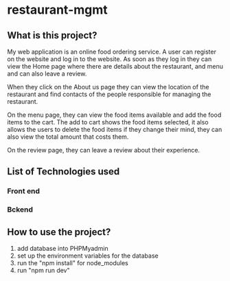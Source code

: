 # restaurant-mgmt

## What is this project?

My web application is an online food ordering service. A user can register on the website and log in to the website.
As soon as they log in they can view the Home page where there are details about the restaurant, and menu and can also leave a review.

When they click on the About us page they can view the location of the restaurant and find contacts of the people responsible for managing the restaurant.

On the menu page, they can view the food items available and add the food items to the cart. The add to cart shows the food items selected, it also allows the users to delete the food items if they change their mind, they can also view the total amount that costs them.

On the review page, they can leave a review about their experience.

## List of Technologies used

### Front end

### Bckend

## How to use the project?
1. add database into PHPMyadmin
2. set up the environment variables for the database
3. run the "npm install" for node_modules
4. run "npm run dev"
